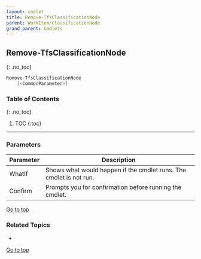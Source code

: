 ```yaml
---
layout: cmdlet
title: Remove-TfsClassificationNode
parent: WorkItem/ClassificationNode
grand_parent: Cmdlets
---
```

## Remove-TfsClassificationNode
{: .no_toc}



```powershell
Remove-TfsClassificationNode
    [<CommonParameter>]

```

### Table of Contents
{: .no_toc}

1. TOC
{:toc}

-----
### Parameters

| Parameter | Description |
|:----------|-------------|
 | WhatIf | Shows what would happen if the cmdlet runs. The cmdlet is not run. |
 | Confirm | Prompts you for confirmation before running the cmdlet. |
 
[Go to top](#remove-tfsclassificationnode)

### Related Topics

* 


[Go to top](#remove-tfsclassificationnode)

